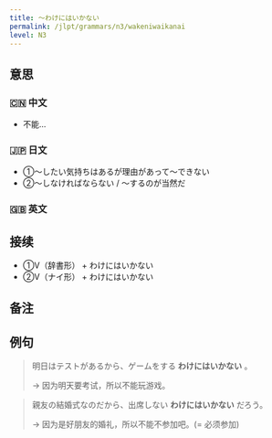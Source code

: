 ```yaml
---
title: 〜わけにはいかない
permalink: /jlpt/grammars/n3/wakeniwaikanai
level: N3
---
```


## 意思

### 🇨🇳 中文

- 不能...

### 🇯🇵 日文

- ①～したい気持ちはあるが理由があって～できない
- ②〜しなければならない / 〜するのが当然だ

### 🇬🇧 英文


## 接续

- ①V（辞書形） \+ わけにはいかない
- ②V（ナイ形） \+ わけにはいかない

## 备注


## 例句

> 明日はテストがあるから、ゲームをする **わけにはいかない** 。
>
> → 因为明天要考试，所以不能玩游戏。

> 親友の結婚式なのだから、出席しない **わけにはいかない** だろう。
>
> → 因为是好朋友的婚礼，所以不能不参加吧。(= 必须参加)

